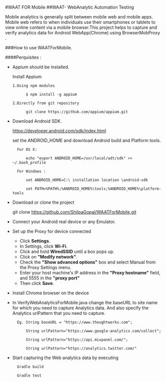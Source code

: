 #WAAT FOR Mobile
##WAAT- WebAnalytic Automation Testing

Mobile analytics is generally split between mobile web and mobile apps. Mobile web refers to when individuals use their smartphones or tablets to view online content via a mobile browser.This project helps to capture and verify analytics data for Android WebApp(Chrome) using BrowserMobProxy .

###How to use WAATForMobile.

####Perquisites : 

* Appium should be installed.

  Install Appium 
  
      1.Using npm modules 
      
		    $ npm install -g appium
		    
      2.Directly from git repository 
      
		    git clone https://github.com/appium/appium.git
		    
* Download Android SDK.

	https://developer.android.com/sdk/index.html
	
	set the ANDROID_HOME and download Android build and Platform tools.
	
	    For OS X:
	    
		    echo "export ANDROID_HOME=/usr/local/adt/sdk" >> ~/.bash_profile
		    
	    For Windows :
	    
		    set ANDROID_HOME=C:\ installation location \android-sdk
		    
		    set PATH=%PATH%;%ANDROID_HOME%\tools;%ANDROID_HOME%\platform-tools
		    

* Download or clone the project 

  	git clone https://github.com/ShilpaGopal/WAATForMobile.git

* Connect your Android real device or any Emulator.

* Set up the Proxy for device connected
	* Click **Settings**.
	* In Settings, click **Wi-Fi**.
	* Click and hold **WiredSSID** until a box pops up.
	* Click on **"Modify network"**.
	* Check the **"Show advanced options"** box and select Manual from the Proxy Settings menu.
	* Enter your host machine's IP address in the **"Proxy hostname"** field, and 5555 in the **"proxy port"**
	* Then click **Save**.

* Install Chrome browser on the device

* In VerifyWebAnalyticsForMobile.java change the baseURL to site name for which you need to capture Analytics data. And also specify the Analytics urlPattern that you need to capture.

		Eg. String baseURL = "https://www.thoughtworks.com";
		
		    String urlPattern="https://www.google-analytics.com/collect";
		    
		    String urlPattern="https://api.mixpanel.com/";
		    
		    String urlPattern="https://analytics.twitter.com/"

* Start capturing the Web analytics data by executing 

		Gradle build
	
		Gradle test
